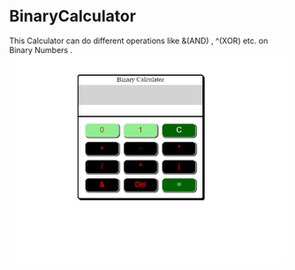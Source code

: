 # BinaryCalculator
This Calculator can do different operations like &(AND) , ^(XOR) etc. on Binary Numbers .
![](images/BinaryCalculator.png)
 
